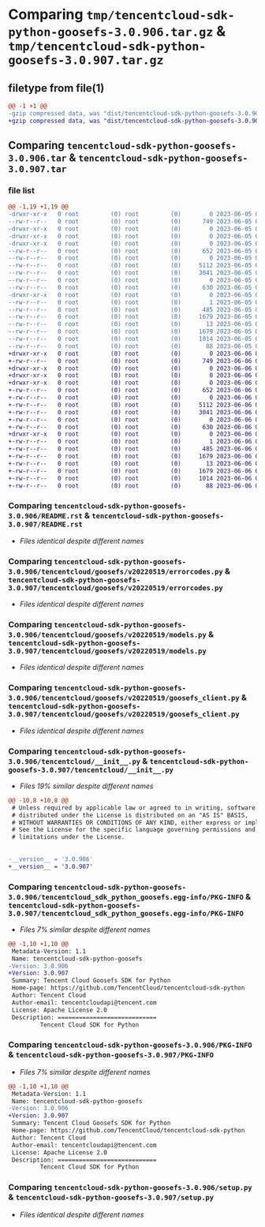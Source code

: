 # Comparing `tmp/tencentcloud-sdk-python-goosefs-3.0.906.tar.gz` & `tmp/tencentcloud-sdk-python-goosefs-3.0.907.tar.gz`

## filetype from file(1)

```diff
@@ -1 +1 @@
-gzip compressed data, was "dist/tencentcloud-sdk-python-goosefs-3.0.906.tar", last modified: Mon Jun  5 00:35:14 2023, max compression
+gzip compressed data, was "dist/tencentcloud-sdk-python-goosefs-3.0.907.tar", last modified: Tue Jun  6 02:27:30 2023, max compression
```

## Comparing `tencentcloud-sdk-python-goosefs-3.0.906.tar` & `tencentcloud-sdk-python-goosefs-3.0.907.tar`

### file list

```diff
@@ -1,19 +1,19 @@
-drwxr-xr-x   0 root         (0) root         (0)        0 2023-06-05 00:35:14.000000 tencentcloud-sdk-python-goosefs-3.0.906/
--rw-r--r--   0 root         (0) root         (0)      749 2023-06-05 00:35:14.000000 tencentcloud-sdk-python-goosefs-3.0.906/README.rst
-drwxr-xr-x   0 root         (0) root         (0)        0 2023-06-05 00:35:14.000000 tencentcloud-sdk-python-goosefs-3.0.906/tencentcloud/
-drwxr-xr-x   0 root         (0) root         (0)        0 2023-06-05 00:35:14.000000 tencentcloud-sdk-python-goosefs-3.0.906/tencentcloud/goosefs/
-drwxr-xr-x   0 root         (0) root         (0)        0 2023-06-05 00:35:14.000000 tencentcloud-sdk-python-goosefs-3.0.906/tencentcloud/goosefs/v20220519/
--rw-r--r--   0 root         (0) root         (0)      652 2023-06-05 00:35:14.000000 tencentcloud-sdk-python-goosefs-3.0.906/tencentcloud/goosefs/v20220519/errorcodes.py
--rw-r--r--   0 root         (0) root         (0)        0 2023-06-05 00:35:14.000000 tencentcloud-sdk-python-goosefs-3.0.906/tencentcloud/goosefs/v20220519/__init__.py
--rw-r--r--   0 root         (0) root         (0)     5112 2023-06-05 00:35:14.000000 tencentcloud-sdk-python-goosefs-3.0.906/tencentcloud/goosefs/v20220519/models.py
--rw-r--r--   0 root         (0) root         (0)     3041 2023-06-05 00:35:14.000000 tencentcloud-sdk-python-goosefs-3.0.906/tencentcloud/goosefs/v20220519/goosefs_client.py
--rw-r--r--   0 root         (0) root         (0)        0 2023-06-05 00:35:14.000000 tencentcloud-sdk-python-goosefs-3.0.906/tencentcloud/goosefs/__init__.py
--rw-r--r--   0 root         (0) root         (0)      630 2023-06-05 00:35:14.000000 tencentcloud-sdk-python-goosefs-3.0.906/tencentcloud/__init__.py
-drwxr-xr-x   0 root         (0) root         (0)        0 2023-06-05 00:35:14.000000 tencentcloud-sdk-python-goosefs-3.0.906/tencentcloud_sdk_python_goosefs.egg-info/
--rw-r--r--   0 root         (0) root         (0)        1 2023-06-05 00:35:14.000000 tencentcloud-sdk-python-goosefs-3.0.906/tencentcloud_sdk_python_goosefs.egg-info/dependency_links.txt
--rw-r--r--   0 root         (0) root         (0)      485 2023-06-05 00:35:14.000000 tencentcloud-sdk-python-goosefs-3.0.906/tencentcloud_sdk_python_goosefs.egg-info/SOURCES.txt
--rw-r--r--   0 root         (0) root         (0)     1679 2023-06-05 00:35:14.000000 tencentcloud-sdk-python-goosefs-3.0.906/tencentcloud_sdk_python_goosefs.egg-info/PKG-INFO
--rw-r--r--   0 root         (0) root         (0)       13 2023-06-05 00:35:14.000000 tencentcloud-sdk-python-goosefs-3.0.906/tencentcloud_sdk_python_goosefs.egg-info/top_level.txt
--rw-r--r--   0 root         (0) root         (0)     1679 2023-06-05 00:35:14.000000 tencentcloud-sdk-python-goosefs-3.0.906/PKG-INFO
--rw-r--r--   0 root         (0) root         (0)     1014 2023-06-05 00:35:14.000000 tencentcloud-sdk-python-goosefs-3.0.906/setup.py
--rw-r--r--   0 root         (0) root         (0)       88 2023-06-05 00:35:14.000000 tencentcloud-sdk-python-goosefs-3.0.906/setup.cfg
+drwxr-xr-x   0 root         (0) root         (0)        0 2023-06-06 02:27:30.000000 tencentcloud-sdk-python-goosefs-3.0.907/
+-rw-r--r--   0 root         (0) root         (0)      749 2023-06-06 02:27:30.000000 tencentcloud-sdk-python-goosefs-3.0.907/README.rst
+drwxr-xr-x   0 root         (0) root         (0)        0 2023-06-06 02:27:30.000000 tencentcloud-sdk-python-goosefs-3.0.907/tencentcloud/
+drwxr-xr-x   0 root         (0) root         (0)        0 2023-06-06 02:27:30.000000 tencentcloud-sdk-python-goosefs-3.0.907/tencentcloud/goosefs/
+drwxr-xr-x   0 root         (0) root         (0)        0 2023-06-06 02:27:30.000000 tencentcloud-sdk-python-goosefs-3.0.907/tencentcloud/goosefs/v20220519/
+-rw-r--r--   0 root         (0) root         (0)      652 2023-06-06 02:27:30.000000 tencentcloud-sdk-python-goosefs-3.0.907/tencentcloud/goosefs/v20220519/errorcodes.py
+-rw-r--r--   0 root         (0) root         (0)        0 2023-06-06 02:27:30.000000 tencentcloud-sdk-python-goosefs-3.0.907/tencentcloud/goosefs/v20220519/__init__.py
+-rw-r--r--   0 root         (0) root         (0)     5112 2023-06-06 02:27:30.000000 tencentcloud-sdk-python-goosefs-3.0.907/tencentcloud/goosefs/v20220519/models.py
+-rw-r--r--   0 root         (0) root         (0)     3041 2023-06-06 02:27:30.000000 tencentcloud-sdk-python-goosefs-3.0.907/tencentcloud/goosefs/v20220519/goosefs_client.py
+-rw-r--r--   0 root         (0) root         (0)        0 2023-06-06 02:27:30.000000 tencentcloud-sdk-python-goosefs-3.0.907/tencentcloud/goosefs/__init__.py
+-rw-r--r--   0 root         (0) root         (0)      630 2023-06-06 02:27:30.000000 tencentcloud-sdk-python-goosefs-3.0.907/tencentcloud/__init__.py
+drwxr-xr-x   0 root         (0) root         (0)        0 2023-06-06 02:27:30.000000 tencentcloud-sdk-python-goosefs-3.0.907/tencentcloud_sdk_python_goosefs.egg-info/
+-rw-r--r--   0 root         (0) root         (0)        1 2023-06-06 02:27:30.000000 tencentcloud-sdk-python-goosefs-3.0.907/tencentcloud_sdk_python_goosefs.egg-info/dependency_links.txt
+-rw-r--r--   0 root         (0) root         (0)      485 2023-06-06 02:27:30.000000 tencentcloud-sdk-python-goosefs-3.0.907/tencentcloud_sdk_python_goosefs.egg-info/SOURCES.txt
+-rw-r--r--   0 root         (0) root         (0)     1679 2023-06-06 02:27:30.000000 tencentcloud-sdk-python-goosefs-3.0.907/tencentcloud_sdk_python_goosefs.egg-info/PKG-INFO
+-rw-r--r--   0 root         (0) root         (0)       13 2023-06-06 02:27:30.000000 tencentcloud-sdk-python-goosefs-3.0.907/tencentcloud_sdk_python_goosefs.egg-info/top_level.txt
+-rw-r--r--   0 root         (0) root         (0)     1679 2023-06-06 02:27:30.000000 tencentcloud-sdk-python-goosefs-3.0.907/PKG-INFO
+-rw-r--r--   0 root         (0) root         (0)     1014 2023-06-06 02:27:30.000000 tencentcloud-sdk-python-goosefs-3.0.907/setup.py
+-rw-r--r--   0 root         (0) root         (0)       88 2023-06-06 02:27:30.000000 tencentcloud-sdk-python-goosefs-3.0.907/setup.cfg
```

### Comparing `tencentcloud-sdk-python-goosefs-3.0.906/README.rst` & `tencentcloud-sdk-python-goosefs-3.0.907/README.rst`

 * *Files identical despite different names*

### Comparing `tencentcloud-sdk-python-goosefs-3.0.906/tencentcloud/goosefs/v20220519/errorcodes.py` & `tencentcloud-sdk-python-goosefs-3.0.907/tencentcloud/goosefs/v20220519/errorcodes.py`

 * *Files identical despite different names*

### Comparing `tencentcloud-sdk-python-goosefs-3.0.906/tencentcloud/goosefs/v20220519/models.py` & `tencentcloud-sdk-python-goosefs-3.0.907/tencentcloud/goosefs/v20220519/models.py`

 * *Files identical despite different names*

### Comparing `tencentcloud-sdk-python-goosefs-3.0.906/tencentcloud/goosefs/v20220519/goosefs_client.py` & `tencentcloud-sdk-python-goosefs-3.0.907/tencentcloud/goosefs/v20220519/goosefs_client.py`

 * *Files identical despite different names*

### Comparing `tencentcloud-sdk-python-goosefs-3.0.906/tencentcloud/__init__.py` & `tencentcloud-sdk-python-goosefs-3.0.907/tencentcloud/__init__.py`

 * *Files 19% similar despite different names*

```diff
@@ -10,8 +10,8 @@
 # Unless required by applicable law or agreed to in writing, software
 # distributed under the License is distributed on an "AS IS" BASIS,
 # WITHOUT WARRANTIES OR CONDITIONS OF ANY KIND, either express or implied.
 # See the License for the specific language governing permissions and
 # limitations under the License.
 
 
-__version__ = '3.0.906'
+__version__ = '3.0.907'
```

### Comparing `tencentcloud-sdk-python-goosefs-3.0.906/tencentcloud_sdk_python_goosefs.egg-info/PKG-INFO` & `tencentcloud-sdk-python-goosefs-3.0.907/tencentcloud_sdk_python_goosefs.egg-info/PKG-INFO`

 * *Files 7% similar despite different names*

```diff
@@ -1,10 +1,10 @@
 Metadata-Version: 1.1
 Name: tencentcloud-sdk-python-goosefs
-Version: 3.0.906
+Version: 3.0.907
 Summary: Tencent Cloud Goosefs SDK for Python
 Home-page: https://github.com/TencentCloud/tencentcloud-sdk-python
 Author: Tencent Cloud
 Author-email: tencentcloudapi@tencent.com
 License: Apache License 2.0
 Description: ============================
         Tencent Cloud SDK for Python
```

### Comparing `tencentcloud-sdk-python-goosefs-3.0.906/PKG-INFO` & `tencentcloud-sdk-python-goosefs-3.0.907/PKG-INFO`

 * *Files 7% similar despite different names*

```diff
@@ -1,10 +1,10 @@
 Metadata-Version: 1.1
 Name: tencentcloud-sdk-python-goosefs
-Version: 3.0.906
+Version: 3.0.907
 Summary: Tencent Cloud Goosefs SDK for Python
 Home-page: https://github.com/TencentCloud/tencentcloud-sdk-python
 Author: Tencent Cloud
 Author-email: tencentcloudapi@tencent.com
 License: Apache License 2.0
 Description: ============================
         Tencent Cloud SDK for Python
```

### Comparing `tencentcloud-sdk-python-goosefs-3.0.906/setup.py` & `tencentcloud-sdk-python-goosefs-3.0.907/setup.py`

 * *Files identical despite different names*

